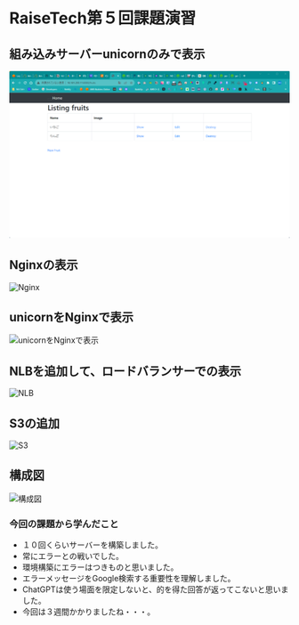 # RaiseTech第５回課題演習
## 組み込みサーバーunicornのみで表示
![unicorn](2023-10-18_11h24_28.png)
## Nginxの表示
![Nginx]()
## unicornをNginxで表示
![unicornをNginxで表示]()
## NLBを追加して、ロードバランサーでの表示
![NLB]()
## S3の追加
![S3]()
## 構成図
![構成図]()
### 今回の課題から学んだこと
- １０回くらいサーバーを構築しました。
- 常にエラーとの戦いでした。
- 環境構築にエラーはつきものと思いました。
- エラーメッセージをGoogle検索する重要性を理解しました。
- ChatGPTは使う場面を限定しないと、的を得た回答が返ってこないと思いました。
- 今回は３週間かかりましたね・・・。
